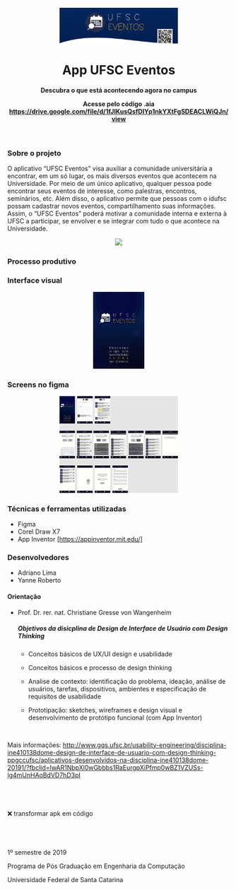 <p align="center" width="100%">
    <img width="53%" src="https://github.com/ifYanneelse/App-UFSCEventos/blob/d02000841af71b42a3924c76acb95657b3396722/img/identidade.png">
  
<h1 align="center"> App UFSC Eventos </h1>
</p>

<h4 align="center"> Descubra o que está acontecendo agora no campus
    
Acesse pelo código .aia
https://drive.google.com/file/d/1fJIKusQsfDIYp1nkYXtFgSDEACLWiQJn/view  </h4>

<br>

### Sobre o projeto
O aplicativo “UFSC Eventos” visa auxiliar a comunidade universitária a encontrar, em um só lugar, os mais diversos eventos que acontecem na Universidade. Por meio de um único aplicativo, qualquer pessoa pode encontrar seus eventos de interesse, como palestras, encontros, seminários, etc. Além disso, o aplicativo permite que pessoas com o idufsc possam cadastrar novos eventos, compartilhamento suas informações. Assim, o “UFSC Eventos” poderá motivar a comunidade interna e externa à UFSC a participar, se envolver e se integrar com tudo o que acontece na Universidade.
<p align="center" width="100%">
    <img width="50%" src="https://github.com/ifYanneelse/App-UFSCEventos/blob/c08b281c9bf522e8f63a5c54d3a7885de5e33555/img/Documento%20sem%20t%C3%ADtulo.png">
</p>

### Processo produtivo



### Interface visual

<p align="center" width="100%">
    <img width="23%" src="https://github.com/ifYanneelse/App-UFSCEventos/blob/d02000841af71b42a3924c76acb95657b3396722/screens/1%20screen%20entrada.png">
    </p>


### Screens no figma

<p align="center" width="100%">
<img width="53%" src="https://github.com/ifYanneelse/App-UFSCEventos/blob/fb8aab70a168717857c79c7cde805f26e7df467b/screens/prototipo%20ufsceventos%20azul.png"> 
</p>


### Técnicas e ferramentas utilizadas
- Figma
- Corel Draw X7
- App Inventor [https://appinventor.mit.edu/]


### Desenvolvedores
- Adriano Lima
- Yanne Roberto

#### Orientação
- Prof. Dr. rer. nat. Christiane Gresse von Wangenheim

    ##### Objetivos da disicplina de Design de Interface de Usuário com Design Thinking
    - Conceitos básicos de UX/UI design e usabilidade

    - Conceitos básicos e processo de design thinking

    - Analise de contexto: identificação do problema, ideação, análise de usuários, tarefas, dispositivos, ambientes e especificação de requisitos de usabilidade

    - Prototipação: sketches, wireframes e design visual e desenvolvimento de protótipo funcional (com App Inventor)

<br>

Mais informações: http://www.gqs.ufsc.br/usability-engineering/disciplina-ine410138dome-design-de-interface-de-usuario-com-design-thinking-ppgccufsc/aplicativos-desenvolvidos-na-disciplina-ine410138dome-20191/?fbclid=IwAR1NbpXl0wGbbbs1RaEurgpXiPfmp0wBZ1VZUSs-lg4mUnHAoBdVD7hD3pI

<br>

#
:x: transformar apk em código
#
<br>


1º semestre de 2019

Programa de Pós Graduação em Engenharia da Computação 

Universidade Federal de Santa Catarina


